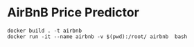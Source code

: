 # AirBnB Price Predictor

```
docker build . -t airbnb 
docker run -it --name airbnb -v $(pwd):/root/ airbnb  bash